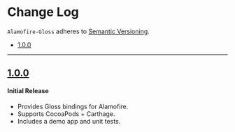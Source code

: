 # Change Log
`Alamofire-Gloss` adheres to [Semantic Versioning](http://semver.org/).

- [1.0.0](#100)

---

## [1.0.0](https://github.com/spxrogers/Alamofire-Gloss/releases/tag/1.0.0)

#### Initial Release
- Provides Gloss bindings for Alamofire.
- Supports CocoaPods + Carthage.
- Includes a demo app and unit tests.

